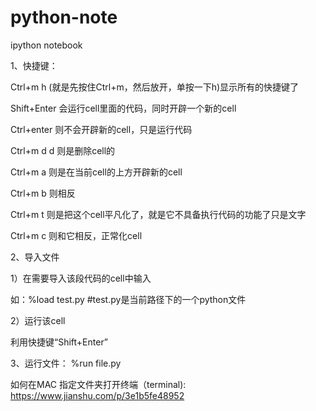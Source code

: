 # python-note

ipython notebook

1、快捷键：

Ctrl+m h (就是先按住Ctrl+m，然后放开，单按一下h)显示所有的快捷键了

Shift+Enter 会运行cell里面的代码，同时开辟一个新的cell 

Ctrl+enter 则不会开辟新的cell，只是运行代码 

Ctrl+m d d 则是删除cell的 

Ctrl+m a 则是在当前cell的上方开辟新的cell 

Ctrl+m b 则相反 

Ctrl+m t 则是把这个cell平凡化了，就是它不具备执行代码的功能了只是文字 

Ctrl+m c 则和它相反，正常化cell 

2、导入文件

1）在需要导入该段代码的cell中输入

如：%load test.py #test.py是当前路径下的一个python文件

2）运行该cell

利用快捷键“Shift+Enter”  

3、运行文件： %run file.py


如何在MAC 指定文件夹打开终端（terminal): https://www.jianshu.com/p/3e1b5fe48952

